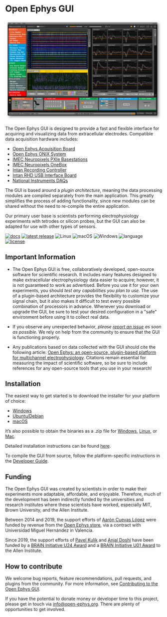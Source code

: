 # Open Ephys GUI

![GUI screenshot](/Resources/Screenshots/screenshot-medium.png)

The Open Ephys GUI is designed to provide a fast and flexible interface for acquiring and visualizing data from extracellular electrodes. Compatible data acquisition hardware includes:

- [Open Ephys Acquisition Board](http://www.open-ephys.org/acq-board/)
- [Open Ephys ONIX System](https://open-ephys.org/onix)
- [IMEC Neuropixels PXIe Basestations](https://www.neuropixels.org/system1-0)
- [IMEC Neuropixels OneBox](https://www.neuropixels.org/system1-0)
- [Intan Recording Controller](http://intantech.com/recording_controller.html)
- [Intan RHD USB Interface Board](http://intantech.com/RHD_USB_interface_board.html)
- [National Instruments DAQs](https://www.ni.com/en/shop/data-acquisition.html)

The GUI is based around a _plugin architecture_, meaning the data processing modules are compiled separately from the main application. This greatly simplifies the process of adding functionality, since new modules can be shared without the need to re-compile the entire application.

Our primary user base is scientists performing electrophysiology experiments with tetrodes or silicon probes, but the GUI can also be adapted for use with other types of sensors.

[![docs](https://img.shields.io/badge/docs-open--ephys.github.io-blue.svg)](https://open-ephys.github.io/gui-docs/)
[![latest release](https://img.shields.io/github/release/open-ephys/plugin-gui.svg)](https://github.com/open-ephys/plugin-GUI/releases)
![Linux](https://github.com/open-ephys/plugin-GUI/workflows/Linux/badge.svg)
![macOS](https://github.com/open-ephys/plugin-GUI/workflows/macOS/badge.svg)
![Windows](https://github.com/open-ephys/plugin-GUI/workflows/Windows/badge.svg)
![language](https://img.shields.io/badge/language-c++-blue.svg)
[![license](https://img.shields.io/badge/license-GPL3-blue.svg)](LICENSE)

## Important Information

- The Open Ephys GUI is free, collaboratively developed, open-source software for scientific research. It includes many features designed to make extracellular electrophysiology data easier to acquire; however, it is not guaranteed to work as advertised. Before you use it for your own experiments, you should _test any capabilities you plan to use._ The use of a plugin-based architecture provides the flexibility to customize your signal chain, but it also makes it difficult to test every possible combination of processors in advance. Whenever you download or upgrade the GUI, be sure to test your desired configuration in a "safe" environment before using it to collect real data.

- If you observe any unexpected behavior, _please [report an issue](https://github.com/open-ephys/plugin-GUI/issues) as soon as possible._ We rely on help from the community to ensure that the GUI is functioning properly.

- Any publications based on data collected with the GUI should cite the following article: [Open Ephys: an open-source, plugin-based platform for multichannel electrophysiology](https://iopscience.iop.org/article/10.1088/1741-2552/aa5eea). Citations remain essential for measuring the impact of scientific software, so be sure to include references for any open-source tools that you use in your research!

## Installation

The easiest way to get started is to download the installer for your platform of choice:

- [Windows](https://openephys.jfrog.io/artifactory/GUI-binaries/Release-Installer/windows/Install-Open-Ephys-GUI-v1.0.0.exe)
- [Ubuntu/Debian](https://openephys.jfrog.io/artifactory/GUI-binaries/Release-Installer/linux/open-ephys-gui-v1.0.0.deb)
- [macOS](https://openephys.jfrog.io/artifactory/GUI-binaries/Release-Installer/mac/Open_Ephys_GUI_v1.0.0.dmg)

It’s also possible to obtain the binaries as a .zip file for [Windows](https://openephys.jfrog.io/artifactory/GUI-binaries/Release/windows/open-ephys-v1.0.0-windows.zip), [Linux](https://openephys.jfrog.io/artifactory/GUI-binaries/Release/linux/open-ephys-v1.0.0-linux.zip), or [Mac](https://openephys.jfrog.io/artifactory/GUI-binaries/Release/mac/open-ephys-v1.0.0-mac.zip).

Detailed installation instructions can be found [here](https://open-ephys.github.io/gui-docs/User-Manual/Installing-the-GUI.html).

To compile the GUI from source, follow the platform-specific instructions in the [Developer Guide](https://open-ephys.github.io/gui-docs/Developer-Guide/Compiling-the-GUI.html).

## Funding

The Open Ephys GUI was created by scientists in order to make their experiments more adaptable, affordable, and enjoyable. Therefore, much of the development has been indirectly funded by the universities and research institutes where these scientists have worked, especially MIT, Brown University, and the Allen Institute.

Between 2014 and 2019, the support efforts of [Aarón Cuevas López](https://github.com/aacuevas) were funded by revenue from the [Open Ephys store](https://open-ephys.org/store), via a contract with Universidad Miguel Hernández in Valencia.

Since 2019, the support efforts of [Pavel Kulik](https://github.com/medengineer) and [Anjal Doshi](https://github.com/anjaldoshi) have been funded by a [BRAIN Initiative U24 Award](https://reporter.nih.gov/project-details/9645567) and a [BRAIN Initiative U01 Award](https://reporter.nih.gov/project-details/10731991) to the Allen Institute.

## How to contribute

We welcome bug reports, feature recommendations, pull requests, and plugins from the community. For more information, see [Contributing to the Open Ephys GUI](CONTRIBUTING.md).

If you have the potential to donate money or developer time to this project, please get in touch via info@open-ephys.org. There are plenty of opportunities to get involved.
